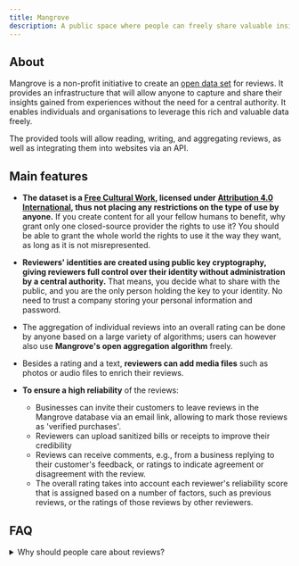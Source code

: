 ```yaml
---
title: Mangrove
description: A public space where people can freely share valuable insights with each other without a central authority.
---
```


## About
Mangrove is a non-profit initiative to create an [open data set](https://en.wikipedia.org/wiki/Open_data) for reviews. It provides an infrastructure that will allow anyone to capture and share their insights gained from experiences without the need for a central authority. It enables individuals and organisations to leverage this rich and valuable data freely.

The provided tools will allow reading, writing, and aggregating reviews, as well as integrating them into websites via an API.

## Main features
* **The dataset is a [Free Cultural Work](https://freedomdefined.org/Definition), licensed under [Attribution 4.0 International](https://creativecommons.org/licenses/by/4.0/), thus not placing any restrictions on the type of use by anyone.** If you create content for all your fellow humans to benefit, why grant only one closed-source provider the rights to use it? You should be able to grant the whole world the rights to use it the way they want, as long as it is not misrepresented.
* **Reviewers' identities are created using public key cryptography, giving reviewers full control over their identity without administration by a central authority.** That means, you decide what to share with the public, and you are the only person holding the key to your identity. No need to trust a company storing your personal information and password.
* The aggregation of individual reviews into an overall rating can be done by anyone based on a large variety of algorithms; users can however also use **Mangrove's open aggregation algorithm** freely.
* Besides a rating and a text, **reviewers can add media files** such as photos or audio files to enrich their reviews.

* **To ensure a high reliability** of the reviews:
    * Businesses can invite their customers to leave reviews in the Mangrove database via an email link, allowing to mark those reviews as 'verified purchases'.
    * Reviewers can upload sanitized bills or receipts to improve their credibility
    * Reviews can receive comments, e.g., from a business replying to their customer's feedback, or ratings to indicate agreement or disagreement with the review.
    * The overall rating takes into account each reviewer's reliability score that is assigned based on a number of factors, such as previous reviews, or the ratings of those reviews by other reviewers. 


## FAQ

<details>
<summary>
Why should people care about reviews?
</summary>

  We all benefit from leveraging the experiences of others for our own decision-making. We feel an intrinsic need to share with others information about things we used and experienced, and to make use of such information ourselves before we invest resources. 

In the past we relied mostly on our personal network to get recommendations or reviews for anything from restaurants, movies, travel destinations, to appliances or services. 

With the advent of the internet, it became possible to leverage a much larger group of people for this purpose. Forums and online communities sprung up where people from all over the world could share their opinions and experiences with millions of Internet users, influencing each others' decisions through online word-of-mouth.

The world is growing more complex, and so are the choices that we have to make each day. The number of services, products, media outlets, books, travel destinations, websites, apps, is growing, and it takes more effort to navigate the global range of offerings. We increasingly look up information online when we want to buy something or go somewhere, and we actively search for other people's opinions in order to form our own (research studies performed by [IMC](https://spiegel.medill.northwestern.edu/online-reviews/) or  [BrightLocal](https://www.brightlocal.com/research/local-consumer-review-survey/#methodology) have quantified this trend). 

In addition, the opinions of customers in the form of online reviews have become crucial for businesses. Reviews can impact businesses' reputation, their ranking in search results, and even their profitability, as consumers are willing to pay more for products for which reviews are available.

Companies such as Google, Yelp, FourSquare, TrustPilot, Facebook, TripAdvisor, have recognised this trend already years ago, and offered platforms with listings of businesses on which users could leave reviews as well as leverage other people's reviews for free. By now, these services boast hundreds of millions of consumer reviews on their websites and applications. The crowd-sourced data has become a well-guarded gold mine for these companies, based on which they predominately generate revenues from advertising, redirections, as well as from selling the personal data of their platform users.

</details>
